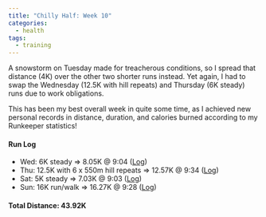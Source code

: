 ```yaml
---
title: "Chilly Half: Week 10"
categories:
  - health
tags:
  - training
---
```


A snowstorm on Tuesday made for treacherous conditions, so I spread that distance (4K) over the other two shorter runs instead. Yet again, I had to swap the Wednesday (12.5K with hill repeats) and Thursday (6K steady) runs due to work obligations.

This has been my best overall week in quite some time, as I achieved new personal records in distance, duration, and calories burned according to my Runkeeper statistics!

#### Run Log

- Wed: 6K steady &rArr; 8.05K @ 9:04 ([Log](https://runkeeper.com/user/cdevans/activity/1676639980))
- Thu: 12.5K with 6 x 550m hill repeats &rArr; 12.57K @ 9:34 ([Log](https://runkeeper.com/user/cdevans/activity/1677137498))
- Sat: 5K steady &rArr; 7.03K @ 9:03 ([Log](https://runkeeper.com/user/cdevans/activity/1678299420))
- Sun: 16K run/walk &rArr; 16.27K @ 9:28 ([Log](https://runkeeper.com/user/cdevans/activity/1679072017))

#### Total Distance: 43.92K

